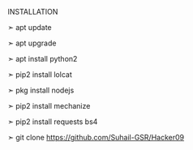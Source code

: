 INSTALLATION


➣ apt update
 
➣ apt upgrade 

➣ apt install python2 

➣ pip2 install lolcat 

➣ pkg install nodejs

➣ pip2 install mechanize

➣ pip2 install requests bs4

➣ git clone https://github.com/Suhail-GSR/Hacker09
